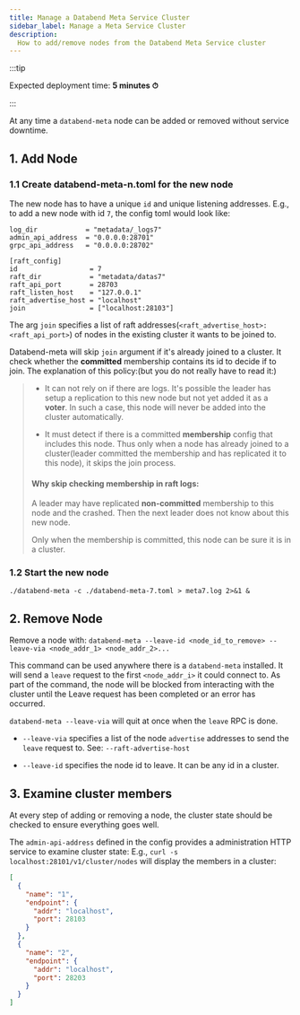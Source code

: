 ```yaml
---
title: Manage a Databend Meta Service Cluster
sidebar_label: Manage a Meta Service Cluster
description:
  How to add/remove nodes from the Databend Meta Service cluster
---
```


:::tip

Expected deployment time: **5 minutes ⏱**

:::

At any time a `databend-meta` node can be added or removed without service downtime.

## 1. Add Node

### 1.1 Create databend-meta-n.toml for the new node

The new node has to have a unique `id` and unique listening addresses.
E.g., to add a new node with id `7`, the config toml would look like:

```shell title="databend-meta-7.toml"
log_dir            = "metadata/_logs7"
admin_api_address  = "0.0.0.0:28701"
grpc_api_address   = "0.0.0.0:28702"

[raft_config]
id                  = 7
raft_dir            = "metadata/datas7"
raft_api_port       = 28703
raft_listen_host    = "127.0.0.1"
raft_advertise_host = "localhost"
join                = ["localhost:28103"]
```

The arg `join` specifies a list of raft addresses(`<raft_advertise_host>:<raft_api_port>`) of nodes in the existing cluster it wants to
be joined to.

Databend-meta will skip `join` argument if it's already joined to a cluster.
It check whether the **committed** membership contains its id to decide if to
join. The explanation of this policy:(but you do not really have to read it:)

> - It can not rely on if there are logs.
>   It's possible the leader has setup a replication to this new
>   node but not yet added it as a **voter**. In such a case, this node will
>   never be added into the cluster automatically.
>
> - It must detect if there is a committed **membership** config
>   that includes this node. Thus only when a node has already joined to a
>   cluster(leader committed the membership and has replicated it to this node),
>   it skips the join process.
>
> #### Why skip checking membership in raft logs:
>
> A leader may have replicated **non-committed** membership to this node and the crashed.
> Then the next leader does not know about this new node.
>
> Only when the membership is committed, this node can be sure it is in a cluster.


### 1.2 Start the new node

```shell
./databend-meta -c ./databend-meta-7.toml > meta7.log 2>&1 &
```

## 2. Remove Node

Remove a node with:
`databend-meta --leave-id <node_id_to_remove> --leave-via <node_addr_1> <node_addr_2>...`

This command can be used anywhere there is a `databend-meta` installed.
It will send a `leave` request to the first `<node_addr_i>` it could connect to.
As part of the command, the node will be blocked from interacting with the cluster until the Leave request has been completed or an error has occurred.

`databend-meta --leave-via` will quit at once when the `leave` RPC is done.

- `--leave-via` specifies a list of the node `advertise` addresses to send the `leave` request to.
  See: `--raft-advertise-host`

- `--leave-id` specifies the node id to leave. It can be any id in a cluster.

## 3. Examine cluster members

At every step of adding or removing a node, the cluster state should be checked to ensure everything goes well.

The `admin-api-address` defined in the config provides a administration HTTP service to examine cluster state:
E.g., `curl -s localhost:28101/v1/cluster/nodes` will display the members in a cluster:

```json
[
  {
    "name": "1",
    "endpoint": {
      "addr": "localhost",
      "port": 28103
    }
  },
  {
    "name": "2",
    "endpoint": {
      "addr": "localhost",
      "port": 28203
    }
  }
]
```
